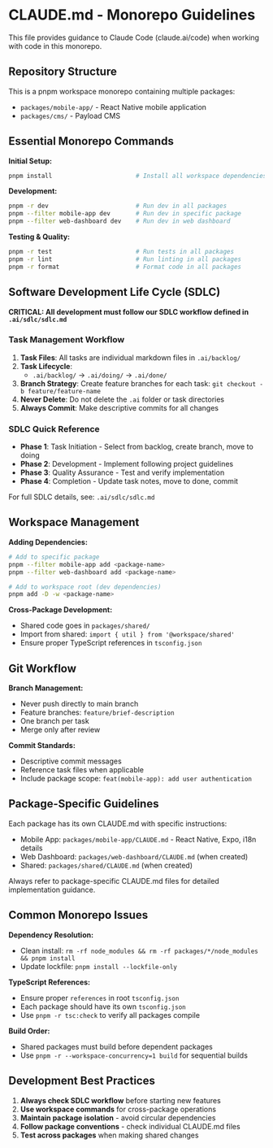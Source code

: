 # CLAUDE.md - Monorepo Guidelines

This file provides guidance to Claude Code (claude.ai/code) when working with code in this monorepo.

## Repository Structure

This is a pnpm workspace monorepo containing multiple packages:
- `packages/mobile-app/` - React Native mobile application
- `packages/cms/` - Payload CMS

## Essential Monorepo Commands

**Initial Setup:**
```bash
pnpm install                       # Install all workspace dependencies
```

**Development:**
```bash
pnpm -r dev                        # Run dev in all packages
pnpm --filter mobile-app dev       # Run dev in specific package
pnpm --filter web-dashboard dev    # Run dev in web dashboard
```

**Testing & Quality:**
```bash
pnpm -r test                       # Run tests in all packages
pnpm -r lint                       # Run linting in all packages
pnpm -r format                     # Format code in all packages
```

## Software Development Life Cycle (SDLC)

**CRITICAL: All development must follow our SDLC workflow defined in `.ai/sdlc/sdlc.md`**

### Task Management Workflow
1. **Task Files**: All tasks are individual markdown files in `.ai/backlog/`
2. **Task Lifecycle**: 
   - `.ai/backlog/` → `.ai/doing/` → `.ai/done/`
3. **Branch Strategy**: Create feature branches for each task: `git checkout -b feature/feature-name`
4. **Never Delete**: Do not delete the `.ai` folder or task directories
5. **Always Commit**: Make descriptive commits for all changes

### SDLC Quick Reference
- **Phase 1**: Task Initiation - Select from backlog, create branch, move to doing
- **Phase 2**: Development - Implement following project guidelines
- **Phase 3**: Quality Assurance - Test and verify implementation
- **Phase 4**: Completion - Update task notes, move to done, commit

For full SDLC details, see: `.ai/sdlc/sdlc.md`

## Workspace Management

**Adding Dependencies:**
```bash
# Add to specific package
pnpm --filter mobile-app add <package-name>
pnpm --filter web-dashboard add <package-name>

# Add to workspace root (dev dependencies)
pnpm add -D -w <package-name>
```

**Cross-Package Development:**
- Shared code goes in `packages/shared/`
- Import from shared: `import { util } from '@workspace/shared'`
- Ensure proper TypeScript references in `tsconfig.json`

## Git Workflow

**Branch Management:**
- Never push directly to main branch
- Feature branches: `feature/brief-description`
- One branch per task
- Merge only after review

**Commit Standards:**
- Descriptive commit messages
- Reference task files when applicable
- Include package scope: `feat(mobile-app): add user authentication`

## Package-Specific Guidelines

Each package has its own CLAUDE.md with specific instructions:
- Mobile App: `packages/mobile-app/CLAUDE.md` - React Native, Expo, i18n details
- Web Dashboard: `packages/web-dashboard/CLAUDE.md` (when created)
- Shared: `packages/shared/CLAUDE.md` (when created)

Always refer to package-specific CLAUDE.md files for detailed implementation guidance.

## Common Monorepo Issues

**Dependency Resolution:**
- Clean install: `rm -rf node_modules && rm -rf packages/*/node_modules && pnpm install`
- Update lockfile: `pnpm install --lockfile-only`

**TypeScript References:**
- Ensure proper `references` in root `tsconfig.json`
- Each package should have its own `tsconfig.json`
- Use `pnpm -r tsc:check` to verify all packages compile

**Build Order:**
- Shared packages must build before dependent packages
- Use `pnpm -r --workspace-concurrency=1 build` for sequential builds

## Development Best Practices

1. **Always check SDLC workflow** before starting new features
2. **Use workspace commands** for cross-package operations
3. **Maintain package isolation** - avoid circular dependencies
4. **Follow package conventions** - check individual CLAUDE.md files
5. **Test across packages** when making shared changes